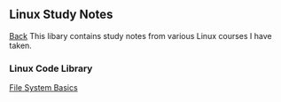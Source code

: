 ## Linux Study Notes
<a href="python">Back</a>
This libary contains study notes from various Linux courses I have taken.

### Linux Code Library
<a href="linux-basics">File System Basics</a>